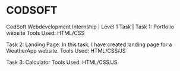 # CODSOFT
CodSoft Webdevelopment Internship | Level 1 Task |
Task 1: Portfolio website
        Tools Used: HTML/CSS

Task 2: Landing Page.
       In this task, I have created landing page for a WeatherApp website.
       Tools Used: HTML/CSS/JS

Task 3: Calculator
        Tools Used: HTML/CSS/JS
